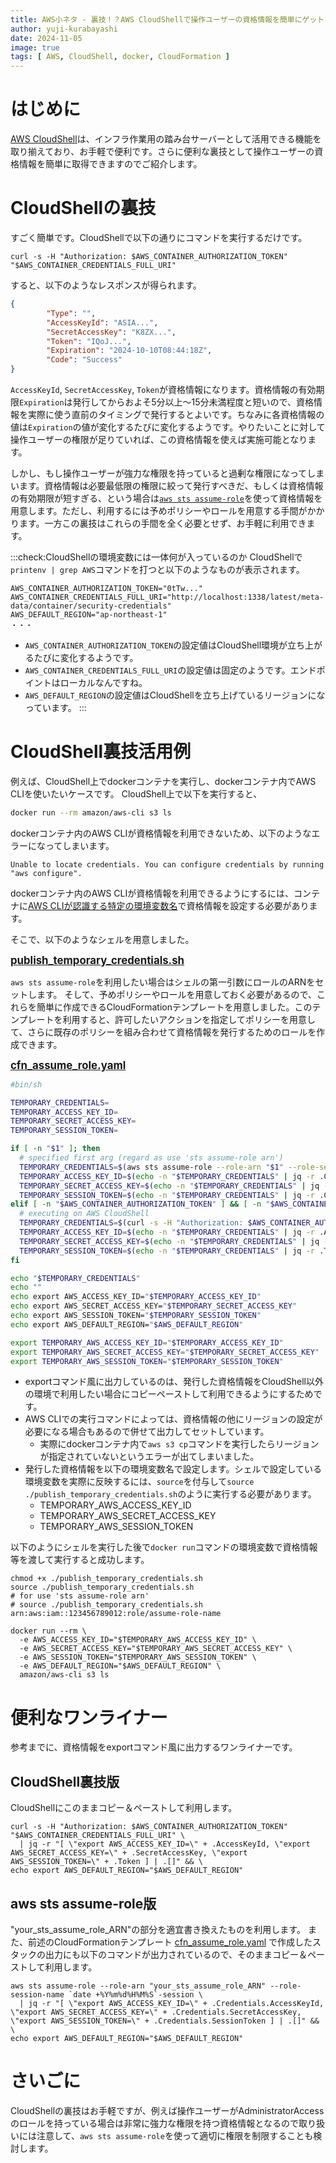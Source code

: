 ```yaml
---
title: AWS小ネタ - 裏技！？AWS CloudShellで操作ユーザーの資格情報を簡単にゲット！
author: yuji-kurabayashi
date: 2024-11-05
image: true
tags: [ AWS, CloudShell, docker, CloudFormation ]
---
```


# はじめに

[AWS CloudShell](https://docs.aws.amazon.com/ja_jp/cloudshell/latest/userguide/welcome.html)は、インフラ作業用の踏み台サーバーとして活用できる機能を取り揃えており、お手軽で便利です。さらに便利な裏技として操作ユーザーの資格情報を簡単に取得できますのでご紹介します。

# CloudShellの裏技

すごく簡単です。CloudShellで以下の通りにコマンドを実行するだけです。

```shell
curl -s -H "Authorization: $AWS_CONTAINER_AUTHORIZATION_TOKEN" "$AWS_CONTAINER_CREDENTIALS_FULL_URI"
```

すると、以下のようなレスポンスが得られます。

```json
{
        "Type": "",
        "AccessKeyId": "ASIA...",
        "SecretAccessKey": "K8ZX...",
        "Token": "IQoJ...",
        "Expiration": "2024-10-10T08:44:18Z",
        "Code": "Success"
}
```

`AccessKeyId`, `SecretAccessKey`, `Token`が資格情報になります。資格情報の有効期限`Expiration`は発行してからおよそ5分以上～15分未満程度と短いので、資格情報を実際に使う直前のタイミングで発行するとよいです。ちなみに各資格情報の値は`Expiration`の値が変化するたびに変化するようです。やりたいことに対して操作ユーザーの権限が足りていれば、この資格情報を使えば実施可能となります。

しかし、もし操作ユーザーが強力な権限を持っていると過剰な権限になってしまいます。資格情報は必要最低限の権限に絞って発行すべきだ、もしくは資格情報の有効期限が短すぎる、という場合は[`aws sts assume-role`](https://awscli.amazonaws.com/v2/documentation/api/latest/reference/sts/assume-role.html)を使って資格情報を用意します。ただし、利用するには予めポリシーやロールを用意する手間がかかります。一方この裏技はこれらの手間を全く必要とせず、お手軽に利用できます。

:::check:CloudShellの環境変数には一体何が入っているのか
CloudShellで`printenv | grep AWS`コマンドを打つと以下のようなものが表示されます。

```shell
AWS_CONTAINER_AUTHORIZATION_TOKEN="0tTw..."
AWS_CONTAINER_CREDENTIALS_FULL_URI="http://localhost:1338/latest/meta-data/container/security-credentials"
AWS_DEFAULT_REGION="ap-northeast-1"
・・・
```

* `AWS_CONTAINER_AUTHORIZATION_TOKEN`の設定値はCloudShell環境が立ち上がるたびに変化するようです。
* `AWS_CONTAINER_CREDENTIALS_FULL_URI`の設定値は固定のようです。エンドポイントはローカルなんですね。
* `AWS_DEFAULT_REGION`の設定値はCloudShellを立ち上げているリージョンになっています。
:::

# CloudShell裏技活用例

例えば、CloudShell上でdockerコンテナを実行し、dockerコンテナ内でAWS CLIを使いたいケースです。
CloudShell上で以下を実行すると、

```sh
docker run --rm amazon/aws-cli s3 ls
```

dockerコンテナ内のAWS CLIが資格情報を利用できないため、以下のようなエラーになってしまいます。

```
Unable to locate credentials. You can configure credentials by running "aws configure".
```

dockerコンテナ内のAWS CLIが資格情報を利用できるようにするには、コンテナに[AWS CLIが認識する特定の環境変数名](https://docs.aws.amazon.com/ja_jp/cli/latest/userguide/cli-configure-envvars.html)で資格情報を設定する必要があります。

そこで、以下のようなシェルを用意しました。

<span style="font-size: 120%;"><b>[publish_temporary_credentials.sh](https://github.com/yuji-kurabayashi/publish_temporary_credentials/blob/main/publish_temporary_credentials.sh)</b></span>

`aws sts assume-role`を利用したい場合はシェルの第一引数にロールのARNをセットします。
そして、予めポリシーやロールを用意しておく必要があるので、これらを簡単に作成できるCloudFormationテンプレートを用意しました。このテンプレートを利用すると、許可したいアクションを指定してポリシーを用意して、さらに既存のポリシーを組み合わせて資格情報を発行するためのロールを作成できます。

<span style="font-size: 120%;"><b>[cfn_assume_role.yaml](https://github.com/yuji-kurabayashi/publish_temporary_credentials/blob/main/cfn_assume_role.yaml)</b></span>

```shell:publish_temporary_credentials.sh
#bin/sh

TEMPORARY_CREDENTIALS=
TEMPORARY_ACCESS_KEY_ID=
TEMPORARY_SECRET_ACCESS_KEY=
TEMPORARY_SESSION_TOKEN=

if [ -n "$1" ]; then
  # specified first arg (regard as use 'sts assume-role arn')
  TEMPORARY_CREDENTIALS=$(aws sts assume-role --role-arn "$1" --role-session-name `date +%Y%m%d%H%M%S`-session)
  TEMPORARY_ACCESS_KEY_ID=$(echo -n "$TEMPORARY_CREDENTIALS" | jq -r .Credentials.AccessKeyId)
  TEMPORARY_SECRET_ACCESS_KEY=$(echo -n "$TEMPORARY_CREDENTIALS" | jq -r .Credentials.SecretAccessKey)
  TEMPORARY_SESSION_TOKEN=$(echo -n "$TEMPORARY_CREDENTIALS" | jq -r .Credentials.SessionToken)
elif [ -n "$AWS_CONTAINER_AUTHORIZATION_TOKEN" ] && [ -n "$AWS_CONTAINER_CREDENTIALS_FULL_URI" ]; then
  # executing on AWS CloudShell
  TEMPORARY_CREDENTIALS=$(curl -s -H "Authorization: $AWS_CONTAINER_AUTHORIZATION_TOKEN" "$AWS_CONTAINER_CREDENTIALS_FULL_URI")
  TEMPORARY_ACCESS_KEY_ID=$(echo -n "$TEMPORARY_CREDENTIALS" | jq -r .AccessKeyId)
  TEMPORARY_SECRET_ACCESS_KEY=$(echo -n "$TEMPORARY_CREDENTIALS" | jq -r .SecretAccessKey)
  TEMPORARY_SESSION_TOKEN=$(echo -n "$TEMPORARY_CREDENTIALS" | jq -r .Token)
fi

echo "$TEMPORARY_CREDENTIALS"
echo ""
echo export AWS_ACCESS_KEY_ID="$TEMPORARY_ACCESS_KEY_ID"
echo export AWS_SECRET_ACCESS_KEY="$TEMPORARY_SECRET_ACCESS_KEY"
echo export AWS_SESSION_TOKEN="$TEMPORARY_SESSION_TOKEN"
echo export AWS_DEFAULT_REGION="$AWS_DEFAULT_REGION"

export TEMPORARY_AWS_ACCESS_KEY_ID="$TEMPORARY_ACCESS_KEY_ID"
export TEMPORARY_AWS_SECRET_ACCESS_KEY="$TEMPORARY_SECRET_ACCESS_KEY"
export TEMPORARY_AWS_SESSION_TOKEN="$TEMPORARY_SESSION_TOKEN"
```

* exportコマンド風に出力しているのは、発行した資格情報をCloudShell以外の環境で利用したい場合にコピーペーストして利用できるようにするためです。
* AWS CLIでの実行コマンドによっては、資格情報の他にリージョンの設定が必要になる場合もあるので併せて出力してセットしています。
    * 実際にdockerコンテナ内で`aws s3 cp`コマンドを実行したらリージョンが指定されていないというエラーが出てしまいました。
* 発行した資格情報を以下の環境変数名で設定します。シェルで設定している環境変数を実際に反映するには、`source`を付与して`source ./publish_temporary_credentials.sh`のように実行する必要があります。
    * TEMPORARY_AWS_ACCESS_KEY_ID
    * TEMPORARY_AWS_SECRET_ACCESS_KEY
    * TEMPORARY_AWS_SESSION_TOKEN

以下のようにシェルを実行した後で`docker run`コマンドの環境変数で資格情報等を渡して実行すると成功します。

```shell
chmod +x ./publish_temporary_credentials.sh
source ./publish_temporary_credentials.sh
# for use 'sts assume-role arn'
# source ./publish_temporary_credentials.sh arn:aws:iam::123456789012:role/assume-role-name

docker run --rm \
  -e AWS_ACCESS_KEY_ID="$TEMPORARY_AWS_ACCESS_KEY_ID" \
  -e AWS_SECRET_ACCESS_KEY="$TEMPORARY_AWS_SECRET_ACCESS_KEY" \
  -e AWS_SESSION_TOKEN="$TEMPORARY_AWS_SESSION_TOKEN" \
  -e AWS_DEFAULT_REGION="$AWS_DEFAULT_REGION" \
  amazon/aws-cli s3 ls
```

# 便利なワンライナー

参考までに、資格情報をexportコマンド風に出力するワンライナーです。

## CloudShell裏技版

CloudShellにこのままコピー＆ペーストして利用します。

```shell
curl -s -H "Authorization: $AWS_CONTAINER_AUTHORIZATION_TOKEN" "$AWS_CONTAINER_CREDENTIALS_FULL_URI" \
  | jq -r "[ \"export AWS_ACCESS_KEY_ID=\" + .AccessKeyId, \"export AWS_SECRET_ACCESS_KEY=\" + .SecretAccessKey, \"export AWS_SESSION_TOKEN=\" + .Token ] | .[]" && \
echo export AWS_DEFAULT_REGION="$AWS_DEFAULT_REGION"
```

## aws sts assume-role版

"your_sts_assume_role_ARN"の部分を適宜書き換えたものを利用します。
また、前述のCloudFormationテンプレート [cfn_assume_role.yaml](https://github.com/yuji-kurabayashi/publish_temporary_credentials/blob/main/cfn_assume_role.yaml) で作成したスタックの出力にも以下のコマンドが出力されているので、そのままコピー＆ペーストして利用します。

```shell
aws sts assume-role --role-arn "your_sts_assume_role_ARN" --role-session-name `date +%Y%m%d%H%M%S`-session \
  | jq -r "[ \"export AWS_ACCESS_KEY_ID=\" + .Credentials.AccessKeyId, \"export AWS_SECRET_ACCESS_KEY=\" + .Credentials.SecretAccessKey, \"export AWS_SESSION_TOKEN=\" + .Credentials.SessionToken ] | .[]" && \
echo export AWS_DEFAULT_REGION="$AWS_DEFAULT_REGION"
```

# さいごに

CloudShellの裏技はお手軽ですが、例えば操作ユーザーがAdministratorAccessのロールを持っている場合は非常に強力な権限を持つ資格情報となるので取り扱いには注意して、`aws sts assume-role`を使って適切に権限を制限することも検討します。
